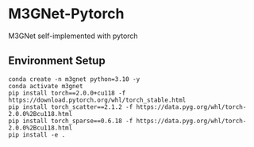 # M3GNet-Pytorch

M3GNet self-implemented with pytorch

## Environment Setup

```
conda create -n m3gnet python=3.10 -y
conda activate m3gnet
pip install torch==2.0.0+cu118 -f https://download.pytorch.org/whl/torch_stable.html
pip install torch_scatter==2.1.2 -f https://data.pyg.org/whl/torch-2.0.0%2Bcu118.html
pip install torch_sparse==0.6.18 -f https://data.pyg.org/whl/torch-2.0.0%2Bcu118.html
pip install -e .
```